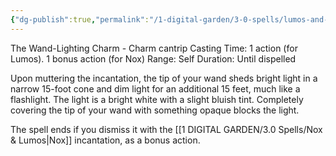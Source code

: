 ```yaml
---
{"dg-publish":true,"permalink":"/1-digital-garden/3-0-spells/lumos-and-nox/","tags":["DnDB-done"]}
---
```


The Wand-Lighting Charm - Charm cantrip 
Casting Time: 1 action (for Lumos). 1 bonus action (for Nox)
Range: Self 
Duration: Until dispelled 

Upon muttering the incantation, the tip of your wand sheds bright light in a narrow 15-foot cone and dim light for an additional 15 feet, much like a flashlight. The light is a bright white with a slight bluish tint. Completely covering the tip of your wand with something opaque blocks the light. 

The spell ends if you dismiss it with the [[1 DIGITAL GARDEN/3.0 Spells/Nox & Lumos\|Nox]] incantation, as a bonus action.